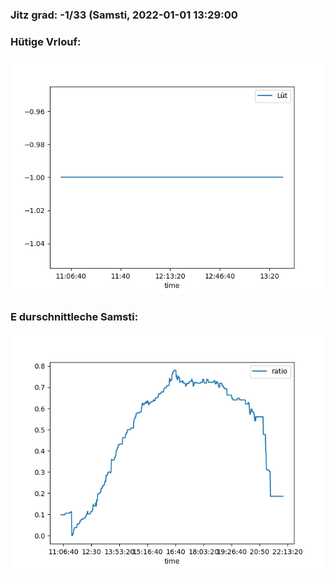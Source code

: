 ### Jitz grad: -1/33 (Samsti, 2022-01-01 13:29:00

### Hütige Vrlouf:
![Graph](Today.png)

### E durschnittleche Samsti:
![Graph](Samsti.png)